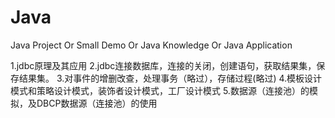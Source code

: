 # Java
Java Project Or Small Demo Or Java Knowledge Or Java Application


1.jdbc原理及其应用
2.jdbc连接数据库，连接的关闭，创建语句，获取结果集，保存结果集。
3.对事件的增删改查，处理事务（略过），存储过程(略过)
4.模板设计模式和策略设计模式，装饰者设计模式，工厂设计模式
5.数据源（连接池）的模拟，及DBCP数据源（连接池）的使用
